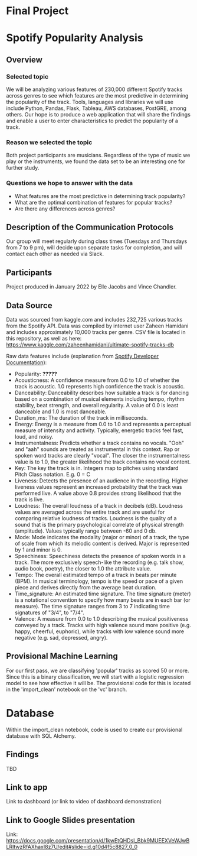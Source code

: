 # Final Project
# Spotify Popularity Analysis

## Overview
### Selected topic  
We will be analyzing various features of 230,000 different Spotify tracks across genres to see which features are the most predictive in determining the popularity of the track.  Tools, languages and libraries we will use include Python, Pandas, Flask, Tableau, AWS databases, PostGRE, among others.  Our hope is to produce a web application that will share the findings and enable a user to enter characteristics to predict the popularity of a track.  

### Reason we selected the topic  
Both project participants are musicians.  Regardless of the type of music we play or the instruments, we found the data set to be an interesting one for further study.  

### Questions we hope to answer with the data
* What features are the most predictive in determining track popularity?
* What are the optimal combination of features for popular tracks?
* Are there any differences across genres?

## Description of the Communication Protocols  
Our group will meet regularly during class times (Tuesdays and Thursdays from 7 to 9 pm), will decide upon separate tasks for completion, and will contact each other as needed via Slack.

## Participants  
Project produced in January 2022 by Elle Jacobs and Vince Chandler.

## Data Source  
Data was sourced from kaggle.com and includes 232,725 various tracks from the Spotify API.  Data was compiled by internet user Zaheen Hamidani and includes approximately 10,000 tracks per genre.  CSV file is located in this repository, as well as here: https://www.kaggle.com/zaheenhamidani/ultimate-spotify-tracks-db

Raw data features include (explanation from [Spotify Developer Documentation](https://developer.spotify.com/documentation/web-api/reference/#/operations/get-audio-features)):
* Popularity: **?????**
* Acousticness: A confidence measure from 0.0 to 1.0 of whether the track is acoustic. 1.0 represents high confidence the track is acoustic.
* Danceability: Danceability describes how suitable a track is for dancing based on a combination of musical elements including tempo, rhythm stability, beat strength, and overall regularity. A value of 0.0 is least danceable and 1.0 is most danceable.
* Duration_ms: The duration of the track in milliseconds.
* Energy: Energy is a measure from 0.0 to 1.0 and represents a perceptual measure of intensity and activity. Typically, energetic tracks feel fast, loud, and noisy. 
* Instrumentalness: Predicts whether a track contains no vocals. "Ooh" and "aah" sounds are treated as instrumental in this context. Rap or spoken word tracks are clearly "vocal". The closer the instrumentalness value is to 1.0, the greater likelihood the track contains no vocal content. 
* Key: The key the track is in. Integers map to pitches using standard Pitch Class notation. E.g. 0 = C
* Liveness: Detects the presence of an audience in the recording. Higher liveness values represent an increased probability that the track was performed live. A value above 0.8 provides strong likelihood that the track is live.
* Loudness: The overall loudness of a track in decibels (dB). Loudness values are averaged across the entire track and are useful for comparing relative loudness of tracks. Loudness is the quality of a sound that is the primary psychological correlate of physical strength (amplitude). Values typically range between -60 and 0 db.
* Mode: Mode indicates the modality (major or minor) of a track, the type of scale from which its melodic content is derived. Major is represented by 1 and minor is 0.
* Speechiness: Speechiness detects the presence of spoken words in a track. The more exclusively speech-like the recording (e.g. talk show, audio book, poetry), the closer to 1.0 the attribute value. 
* Tempo: The overall estimated tempo of a track in beats per minute (BPM). In musical terminology, tempo is the speed or pace of a given piece and derives directly from the average beat duration.
* Time_signature: An estimated time signature. The time signature (meter) is a notational convention to specify how many beats are in each bar (or measure). The time signature ranges from 3 to 7 indicating time signatures of "3/4", to "7/4".
* Valence: A measure from 0.0 to 1.0 describing the musical positiveness conveyed by a track. Tracks with high valence sound more positive (e.g. happy, cheerful, euphoric), while tracks with low valence sound more negative (e.g. sad, depressed, angry).

## Provisional Machine Learning  
For our first pass, we are classifying 'popular' tracks as scored 50 or more.  Since this is a binary classification, we will start with a logistic regression model to see how effective it will be.  The provisional code for this is located in the 'import_clean' notebook on the 'vc' branch.

# Database  
Within the import_clean notebook, code is used to create our provisional database with SQL Alchemy.

## Findings  
TBD

## Link to app  
Link to dashboard (or link to video of dashboard demonstration)

## Link to Google Slides presentation  
Link: <https://docs.google.com/presentation/d/1kwEtQHDsI_Bbk9MUEEXVeWJwBLRltwzRfAXhaxI8z7U/edit#slide=id.g10d4f5c8827_0_0>


